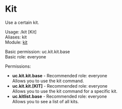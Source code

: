 Kit
====
Use a certain kit.

Usage: /kit \[Kit\]<br>
Aliases: kit<br>
Module: [kit](../modules/kit.md)<br>

Basic permission: uc.kit.kit.base<br>
Basic role: everyone<br>

Permissions: <br>
* **uc.kit.kit.base** - Recommended role: everyone<br>Allows you to use the kit command.
* **uc.kit.kit.[KIT]** - Recommended role: everyone<br>Allows you to use the kit command for a specific kit.
* **uc.kitlist.base** - Recommended role: everyone<br>Allows you to see a list of all kits.
